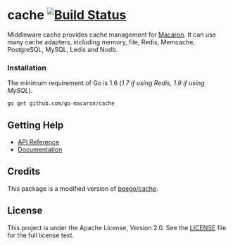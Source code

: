 # cache [![Build Status](https://travis-ci.org/go-macaron/cache.svg?branch=master)](https://travis-ci.org/go-macaron/cache)

Middleware cache provides cache management for [Macaron](https://github.com/go-macaron/macaron). It can use many cache adapters, including memory, file, Redis, Memcache, PostgreSQL, MySQL, Ledis and Nodb.

### Installation

The minimum requirement of Go is 1.6 (*1.7 if using Redis, 1.9 if using MySQL*).

	go get github.com/go-macaron/cache

## Getting Help

- [API Reference](https://gowalker.org/github.com/go-macaron/cache)
- [Documentation](https://go-macaron.com/middlewares/cache)

## Credits

This package is a modified version of [beego/cache](https://github.com/astaxie/beego/tree/master/cache).

## License

This project is under the Apache License, Version 2.0. See the [LICENSE](LICENSE) file for the full license text.
